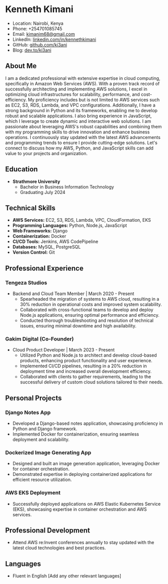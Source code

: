 # Kenneth Kimani
- Location: Nairobi, Kenya
- Phone: +254701085745
- Email: kimanim68@gmail.com
- LinkedIn: [linkedin.com/in/kennethkimani](https://www.linkedin.com/in/kennethkimani)
- GitHub: [github.com/ki3ani](https://github.com/ki3ani)
- Blog: [dev.to/ki3ani](https://dev.to/ki3ani)

## About Me
I am a dedicated professional with extensive expertise in cloud computing, specifically in Amazon Web Services (AWS). With a proven track record of successfully architecting and implementing AWS solutions, I excel in optimizing cloud infrastructures for scalability, performance, and cost-efficiency. My proficiency includes but is not limited to AWS services such as EC2, S3, RDS, Lambda, and VPC configurations. Additionally, I have a strong background in Python and its frameworks, enabling me to develop robust and scalable applications. I also bring experience in JavaScript, which I leverage to create dynamic and interactive web solutions. I am passionate about leveraging AWS's robust capabilities and combining them with my programming skills to drive innovation and enhance business operations. I continuously stay updated with the latest AWS advancements and programming trends to ensure I provide cutting-edge solutions. Let's connect to discuss how my AWS, Python, and JavaScript skills can add value to your projects and organization.

## Education
- **Strathmore University**
  - Bachelor in Business Information Technology
  - Graduating July 2024

## Technical Skills
- **AWS Services:** EC2, S3, RDS, Lambda, VPC, CloudFormation, EKS
- **Programming Languages:** Python, Node.js, JavaScript
- **Web Frameworks:** Django
- **Containerization:** Docker
- **CI/CD Tools:** Jenkins, AWS CodePipeline
- **Databases:** MySQL, PostgreSQL
- **Version Control:** Git

## Professional Experience

### Tengeza Studios
- Backend and Cloud Team Member | March 2020 - Present
  - Spearheaded the migration of systems to AWS cloud, resulting in a 30% reduction in operational costs and improved system scalability.
  - Collaborated with cross-functional teams to develop and deploy Node.js applications, ensuring optimal performance and efficiency.
  - Conducted thorough troubleshooting and resolution of technical issues, ensuring minimal downtime and high availability.

### Gakim Digital (Co-Founder)
- Cloud Product Developer | March 2023 - Present
  - Utilized Python and Node.js to architect and develop cloud-based products, enhancing product functionality and user experience.
  - Implemented CI/CD pipelines, resulting in a 20% reduction in deployment time and increased overall development efficiency.
  - Collaborated with clients to gather requirements, leading to the successful delivery of custom cloud solutions tailored to their needs.

## Personal Projects

### Django Notes App
- Developed a Django-based notes application, showcasing proficiency in Python and Django framework.
- Implemented Docker for containerization, ensuring seamless deployment and scalability.

### Dockerized Image Generating App
- Designed and built an image generation application, leveraging Docker for container orchestration.
- Demonstrated expertise in deploying containerized applications for efficient resource utilization.

### AWS EKS Deployment
- Successfully deployed applications on AWS Elastic Kubernetes Service (EKS), showcasing expertise in container orchestration and AWS services.

## Professional Development
- Attend AWS re:Invent conferences annually to stay updated with the latest cloud technologies and best practices.

## Languages
- Fluent in English [Add any other relevant languages]
